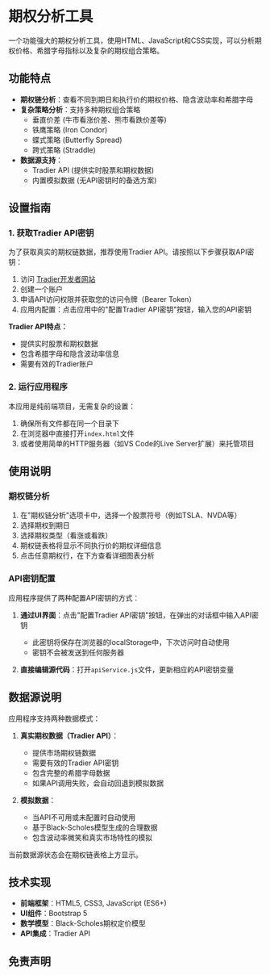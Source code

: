 # 期权分析工具

一个功能强大的期权分析工具，使用HTML、JavaScript和CSS实现，可以分析期权价格、希腊字母指标以及复杂的期权组合策略。

## 功能特点

- **期权链分析**：查看不同到期日和执行价的期权价格、隐含波动率和希腊字母
- **复杂策略分析**：支持多种期权组合策略
  - 垂直价差 (牛市看涨价差、熊市看跌价差等)
  - 铁鹰策略 (Iron Condor)
  - 蝶式策略 (Butterfly Spread)
  - 跨式策略 (Straddle)
- **数据源支持**：
  - Tradier API (提供实时股票和期权数据)
  - 内置模拟数据 (无API密钥时的备选方案)

## 设置指南

### 1. 获取Tradier API密钥

为了获取真实的期权链数据，推荐使用Tradier API。请按照以下步骤获取API密钥：

1. 访问 [Tradier开发者网站](https://developer.tradier.com/)
2. 创建一个账户
3. 申请API访问权限并获取您的访问令牌（Bearer Token）
4. 应用内配置：点击应用中的"配置Tradier API密钥"按钮，输入您的API密钥

**Tradier API特点：**
- 提供实时股票和期权数据
- 包含希腊字母和隐含波动率信息
- 需要有效的Tradier账户

### 2. 运行应用程序

本应用是纯前端项目，无需复杂的设置：

1. 确保所有文件都在同一个目录下
2. 在浏览器中直接打开`index.html`文件
3. 或者使用简单的HTTP服务器（如VS Code的Live Server扩展）来托管项目

## 使用说明

### 期权链分析

1. 在"期权链分析"选项卡中，选择一个股票符号（例如TSLA、NVDA等）
2. 选择期权到期日
3. 选择期权类型（看涨或看跌）
4. 期权链表格将显示不同执行价的期权详细信息
5. 点击任意期权行，在下方查看详细图表分析

### API密钥配置

应用程序提供了两种配置API密钥的方式：

1. **通过UI界面**：点击"配置Tradier API密钥"按钮，在弹出的对话框中输入API密钥
   - 此密钥将保存在浏览器的localStorage中，下次访问时自动使用
   - 密钥不会被发送到任何服务器

2. **直接编辑源代码**：打开`apiService.js`文件，更新相应的API密钥变量

## 数据源说明

应用程序支持两种数据模式：

1. **真实期权数据（Tradier API）**：
   - 提供市场期权链数据
   - 需要有效的Tradier API密钥
   - 包含完整的希腊字母数据
   - 如果API调用失败，会自动回退到模拟数据

2. **模拟数据**：
   - 当API不可用或未配置时自动使用
   - 基于Black-Scholes模型生成的合理数据
   - 包含波动率微笑和真实市场特性的模拟

当前数据源状态会在期权链表格上方显示。

## 技术实现

- **前端框架**：HTML5, CSS3, JavaScript (ES6+)
- **UI组件**：Bootstrap 5
- **数学模型**：Black-Scholes期权定价模型
- **API集成**：Tradier API

## 免责声明
